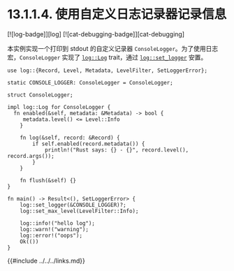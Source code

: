 # 13.1.1.4. 使用自定义日志记录器记录信息

[![log-badge]][log] [![cat-debugging-badge]][cat-debugging]

本实例实现一个打印到 stdout 的自定义记录器 `ConsoleLogger`。为了使用日志宏，`ConsoleLogger` 实现了 [`log::Log`] trait，通过 [`log::set_logger`] 安置。

```rust,edition2018
use log::{Record, Level, Metadata, LevelFilter, SetLoggerError};

static CONSOLE_LOGGER: ConsoleLogger = ConsoleLogger;

struct ConsoleLogger;

impl log::Log for ConsoleLogger {
  fn enabled(&self, metadata: &Metadata) -> bool {
     metadata.level() <= Level::Info
    }

    fn log(&self, record: &Record) {
        if self.enabled(record.metadata()) {
            println!("Rust says: {} - {}", record.level(), record.args());
        }
    }

    fn flush(&self) {}
}

fn main() -> Result<(), SetLoggerError> {
    log::set_logger(&CONSOLE_LOGGER)?;
    log::set_max_level(LevelFilter::Info);

    log::info!("hello log");
    log::warn!("warning");
    log::error!("oops");
    Ok(())
}
```

[`log::Log`]: https://docs.rs/log/*/log/trait.Log.html
[`log::set_logger`]: https://docs.rs/log/*/log/fn.set_logger.html

{{#include ../../../links.md}}
